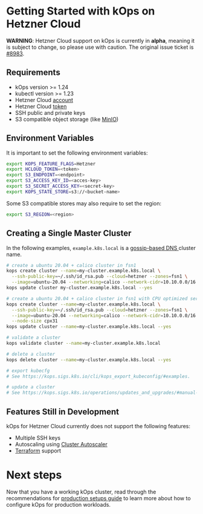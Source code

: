# Getting Started with kOps on Hetzner Cloud

**WARNING**: Hetzner Cloud support on kOps is currently in **alpha**, meaning it is subject to change, so please use with caution.
The original issue ticket is [#8983](https://github.com/kubernetes/kops/issues/8983).

## Requirements
* kOps version >= 1.24
* kubectl version >= 1.23
* Hetzner Cloud [account](https://accounts.hetzner.com/login)
* Hetzner Cloud [token](https://docs.hetzner.cloud/#authentication)
* SSH public and private keys
* S3 compatible object storage (like [MinIO](https://docs.min.io/minio/baremetal/security/minio-identity-management/user-management.html))

## Environment Variables

It is important to set the following environment variables:
```bash
export KOPS_FEATURE_FLAGS=Hetzner
export HCLOUD_TOKEN=<token>
export S3_ENDPOINT=<endpoint>
export S3_ACCESS_KEY_ID=<acces-key>
export S3_SECRET_ACCESS_KEY=<secret-key>
export KOPS_STATE_STORE=s3://<bucket-name>
```

Some S3 compatible stores may also require to set the region:
```bash
export S3_REGION=<region>
```

## Creating a Single Master Cluster

In the following examples, `example.k8s.local` is a [gossip-based DNS ](../gossip.md) cluster name.

```bash
# create a ubuntu 20.04 + calico cluster in fsn1
kops create cluster --name=my-cluster.example.k8s.local \
  --ssh-public-key=~/.ssh/id_rsa.pub --cloud=hetzner --zones=fsn1 \
  --image=ubuntu-20.04 --networking=calico --network-cidr=10.10.0.0/16 
kops update cluster my-cluster.example.k8s.local --yes

# create a ubuntu 20.04 + calico cluster in fsn1 with CPU optimized servers
kops create cluster --name=my-cluster.example.k8s.local \
  --ssh-public-key=~/.ssh/id_rsa.pub --cloud=hetzner --zones=fsn1 \
  --image=ubuntu-20.04 --networking=calico --network-cidr=10.10.0.0/16 \
  --node-size cpx31
kops update cluster --name=my-cluster.example.k8s.local --yes

# validate a cluster
kops validate cluster --name=my-cluster.example.k8s.local

# delete a cluster
kops delete cluster --name=my-cluster.example.k8s.local --yes

# export kubecfg
# See https://kops.sigs.k8s.io/cli/kops_export_kubeconfig/#examples. 

# update a cluster
# See https://kops.sigs.k8s.io/operations/updates_and_upgrades/#manual-update.
```

## Features Still in Development

kOps for Hetzner Cloud currently does not support the following features:

* Multiple SSH keys
* Autoscaling using [Cluster Autoscaler](https://github.com/hetznercloud/autoscaler)
* [Terraform](https://github.com/hetznercloud/terraform-provider-hcloud) support

# Next steps

Now that you have a working kOps cluster, read through the recommendations for [production setups guide](production.md) to learn more about how to configure kOps for production workloads.
